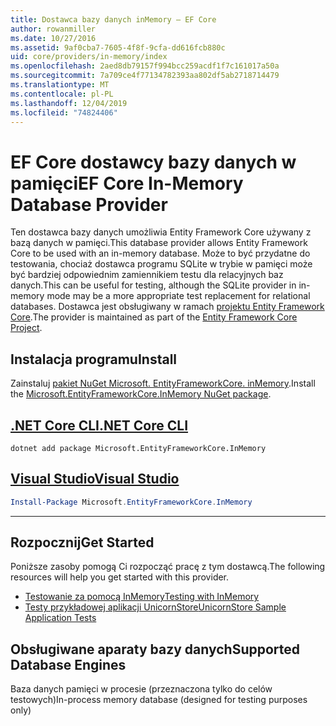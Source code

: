 ```yaml
---
title: Dostawca bazy danych inMemory — EF Core
author: rowanmiller
ms.date: 10/27/2016
ms.assetid: 9af0cba7-7605-4f8f-9cfa-dd616fcb880c
uid: core/providers/in-memory/index
ms.openlocfilehash: 2aed8db79157f994bcc259acdf1f7c161017a50a
ms.sourcegitcommit: 7a709ce4f77134782393aa802df5ab2718714479
ms.translationtype: MT
ms.contentlocale: pl-PL
ms.lasthandoff: 12/04/2019
ms.locfileid: "74824406"
---
```

# <a name="ef-core-in-memory-database-provider"></a><span data-ttu-id="cf74d-102">EF Core dostawcy bazy danych w pamięci</span><span class="sxs-lookup"><span data-stu-id="cf74d-102">EF Core In-Memory Database Provider</span></span>

<span data-ttu-id="cf74d-103">Ten dostawca bazy danych umożliwia Entity Framework Core używany z bazą danych w pamięci.</span><span class="sxs-lookup"><span data-stu-id="cf74d-103">This database provider allows Entity Framework Core to be used with an in-memory database.</span></span> <span data-ttu-id="cf74d-104">Może to być przydatne do testowania, chociaż dostawca programu SQLite w trybie w pamięci może być bardziej odpowiednim zamiennikiem testu dla relacyjnych baz danych.</span><span class="sxs-lookup"><span data-stu-id="cf74d-104">This can be useful for testing, although the SQLite provider in in-memory mode may be a more appropriate test replacement for relational databases.</span></span> <span data-ttu-id="cf74d-105">Dostawca jest obsługiwany w ramach [projektu Entity Framework Core](https://github.com/aspnet/EntityFrameworkCore).</span><span class="sxs-lookup"><span data-stu-id="cf74d-105">The provider is maintained as part of the [Entity Framework Core Project](https://github.com/aspnet/EntityFrameworkCore).</span></span>

## <a name="install"></a><span data-ttu-id="cf74d-106">Instalacja programu</span><span class="sxs-lookup"><span data-stu-id="cf74d-106">Install</span></span>

<span data-ttu-id="cf74d-107">Zainstaluj [pakiet NuGet Microsoft. EntityFrameworkCore. inMemory](https://www.nuget.org/packages/Microsoft.EntityFrameworkCore.InMemory/).</span><span class="sxs-lookup"><span data-stu-id="cf74d-107">Install the [Microsoft.EntityFrameworkCore.InMemory NuGet package](https://www.nuget.org/packages/Microsoft.EntityFrameworkCore.InMemory/).</span></span>

## <a name="net-core-clitabdotnet-core-cli"></a>[<span data-ttu-id="cf74d-108">.NET Core CLI</span><span class="sxs-lookup"><span data-stu-id="cf74d-108">.NET Core CLI</span></span>](#tab/dotnet-core-cli)

```dotnetcli
dotnet add package Microsoft.EntityFrameworkCore.InMemory
```

## <a name="visual-studiotabvs"></a>[<span data-ttu-id="cf74d-109">Visual Studio</span><span class="sxs-lookup"><span data-stu-id="cf74d-109">Visual Studio</span></span>](#tab/vs)

``` powershell
Install-Package Microsoft.EntityFrameworkCore.InMemory
```

***

## <a name="get-started"></a><span data-ttu-id="cf74d-110">Rozpocznij</span><span class="sxs-lookup"><span data-stu-id="cf74d-110">Get Started</span></span>

<span data-ttu-id="cf74d-111">Poniższe zasoby pomogą Ci rozpocząć pracę z tym dostawcą.</span><span class="sxs-lookup"><span data-stu-id="cf74d-111">The following resources will help you get started with this provider.</span></span>

* [<span data-ttu-id="cf74d-112">Testowanie za pomocą InMemory</span><span class="sxs-lookup"><span data-stu-id="cf74d-112">Testing with InMemory</span></span>](../../miscellaneous/testing/in-memory.md)
* [<span data-ttu-id="cf74d-113">Testy przykładowej aplikacji UnicornStore</span><span class="sxs-lookup"><span data-stu-id="cf74d-113">UnicornStore Sample Application Tests</span></span>](https://github.com/rowanmiller/UnicornStore/blob/master/UnicornStore/src/UnicornStore.Tests/Controllers/ShippingControllerTests.cs)

## <a name="supported-database-engines"></a><span data-ttu-id="cf74d-114">Obsługiwane aparaty bazy danych</span><span class="sxs-lookup"><span data-stu-id="cf74d-114">Supported Database Engines</span></span>

<span data-ttu-id="cf74d-115">Baza danych pamięci w procesie (przeznaczona tylko do celów testowych)</span><span class="sxs-lookup"><span data-stu-id="cf74d-115">In-process memory database (designed for testing purposes only)</span></span>
